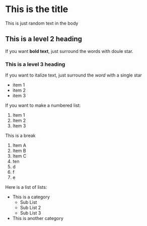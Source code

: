 # This is the title

This is just random text in the body

## This is a level 2 heading 

If you want **bold text**, just surround the words with doule star.

### This is a level 3 heading

If you want to italize text, just surround the *word* with a single star

- item 1
- item 2
- item 3

If you want to make a numbered list:

1. Item 1
2. Item 2
3. Item 3

This is a break

1. Item A
1. Item B
1. Item C
1. ten 
1. d
1. f
1. e 

Here is a list of lists:

- This is a category
  - Sub List
  - Sub List 2
  - Sub List 3
 - This is another category
